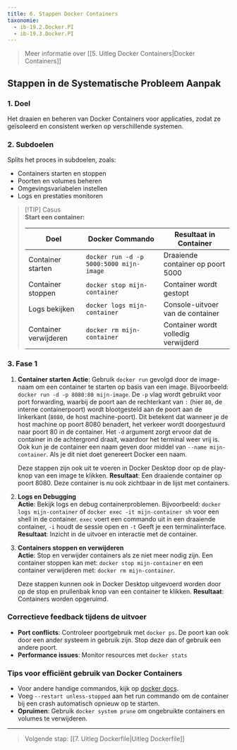 ```yaml
---
title: 6. Stappen Docker Containers
taxonomie:
  - ib-19.2.Docker.PI
  - ib-19.3.Docker.PI
---
```


> Meer informatie over [[5. Uitleg Docker Containers|Docker Containers]]

## Stappen in de Systematische Probleem Aanpak
### 1. Doel
Het draaien en beheren van Docker Containers voor applicaties, zodat ze geïsoleerd en consistent werken op verschillende systemen.

### 2. Subdoelen
Splits het proces in subdoelen, zoals:
- Containers starten en stoppen
- Poorten en volumes beheren
- Omgevingsvariabelen instellen
- Logs en prestaties monitoren
  
> [!TIP] Casus  
> **Start een container:**
> 
> |Doel|Docker Commando|Resultaat in Container|
> |---|---|---|
> |Container starten|`docker run -d -p 5000:5000 mijn-image`|Draaiende container op poort 5000|
> |Container stoppen|`docker stop mijn-container`|Container wordt gestopt|
> |Logs bekijken|`docker logs mijn-container`|Console-uitvoer van de container|
> |Container verwijderen|`docker rm mijn-container`|Container wordt volledig verwijderd|

### 3. Fase 1  
1. **Container starten**
   **Actie**: Gebruik `docker run` gevolgd door de image-naam om een container te starten op basis van een image. Bijvoorbeeld: `docker run -d -p 8080:80 mijn-image`. De `-p` vlag wordt gebruikt voor port forwarding, waarbij de poort aan de rechterkant van `:` (hier `80`, de interne containerpoort) wordt blootgesteld aan de poort aan de linkerkant (`8080`, de host machine-poort). Dit betekent dat wanneer je de host machine op poort 8080 benadert, het verkeer wordt doorgestuurd naar poort 80 in de container. Het `-d` argument zorgt ervoor dat de container in de achtergrond draait, waardoor het terminal weer vrij is. Ook kun je de container een naam geven door middel van `--name mijn-container`. Als je dit niet doet genereert Docker een naam.

	Deze stappen zijn ook uit te voeren in Docker Desktop door op de play-knop van een image te klikken.
	**Resultaat**: Een draaiende container op poort 8080. Deze container is nu ook zichtbaar in de lijst met containers.

2. **Logs en Debugging**  
    **Actie**: Bekijk logs en debug containerproblemen. Bijvoorbeeld: `docker logs mijn-container` of `docker exec -it mijn-container sh` voor een shell in de container. `exec` voert een commando uit in een draaiende container, `-i` houdt de sessie open en `-t` Geeft je een terminalinterface.
    **Resultaat**: Inzicht in de uitvoer en interactie met de container.

3. **Containers stoppen en  verwijderen**  
    **Actie**: Stop en verwijder containers als ze niet meer nodig zijn. Een container stoppen kan met: `docker stop mijn-container` en een container verwijderen met: `docker rm mijn-container`.

	Deze stappen kunnen ook in Docker Desktop uitgevoerd worden door op de stop en prullenbak knop van een container te klikken.
    **Resultaat**: Containers worden opgeruimd.

### Correctieve feedback tijdens de uitvoer
- **Port conflicts**: Controleer poortgebruik met `docker ps`. De poort kan ook door een ander systeem in gebruik zijn. Stop deze dan of gebruik een andere poort.
- **Performance issues**: Monitor resources met `docker stats`

### Tips voor efficiënt gebruik van Docker Containers
- Voor andere handige commandos, kijk op [docker docs](https://docs.docker.com/reference/cli/docker/container/).
- Voeg `--restart unless-stopped` aan het run commando om de container bij een crash automatisch opnieuw op te starten.
- **Opruimen**: Gebruik `docker system prune` om ongebruikte containers en volumes te verwijderen.

---

> Volgende stap: [[7. Uitleg Dockerfile|Uitleg Dockerfile]]